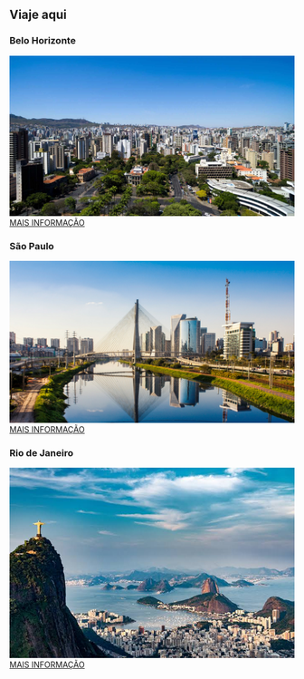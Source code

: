 ## Viaje aqui
### Belo Horizonte
![belo](./belo.jpeg)
<a href="./belo-horizonte.md" class="button">MAIS INFORMAÇÃO</a>
### São Paulo
![belo](./sao-paulo.jpeg)
<a href="./sao-paulo.md" class="button">MAIS INFORMAÇÃO</a>
### Rio de Janeiro
![belo](./images.jpg)
<a href="./rio-janeiro.md" class="button">MAIS INFORMAÇÃO</a>
